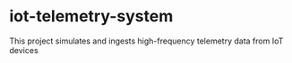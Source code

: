 # iot-telemetry-system
This project simulates and ingests high-frequency telemetry data from IoT devices 
